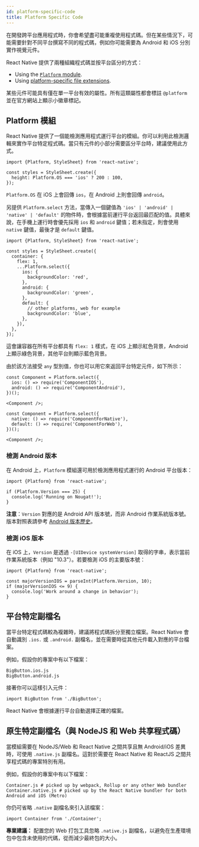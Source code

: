 ```yaml
---
id: platform-specific-code
title: Platform Specific Code
---
```


在開發跨平台應用程式時，你會希望盡可能重複使用程式碼。但在某些情況下，可能需要針對不同平台撰寫不同的程式碼，例如你可能需要為 Android 和 iOS 分別實作視覺元件。

React Native 提供了兩種組織程式碼並按平台區分的方式：

- Using the [`Platform` module](platform-specific-code.md#platform-module).
- Using [platform-specific file extensions](platform-specific-code.md#platform-specific-extensions).

某些元件可能具有僅在單一平台有效的屬性。所有這類屬性都會標註 `@platform` 並在官方網站上顯示小徽章標記。

## Platform 模組

React Native 提供了一個能檢測應用程式運行平台的模組。你可以利用此檢測邏輯來實作平台特定程式碼。當只有元件的小部分需要區分平台時，建議使用此方式。

```tsx
import {Platform, StyleSheet} from 'react-native';

const styles = StyleSheet.create({
  height: Platform.OS === 'ios' ? 200 : 100,
});
```

`Platform.OS` 在 iOS 上會回傳 `ios`，在 Android 上則會回傳 `android`。

另提供 `Platform.select` 方法，當傳入一個鍵值為 `'ios' | 'android' | 'native' | 'default'` 的物件時，會根據當前運行平台返回最匹配的值。具體來說，在手機上運行時會優先採用 `ios` 和 `android` 鍵值；若未指定，則會使用 `native` 鍵值，最後才是 `default` 鍵值。

```tsx
import {Platform, StyleSheet} from 'react-native';

const styles = StyleSheet.create({
  container: {
    flex: 1,
    ...Platform.select({
      ios: {
        backgroundColor: 'red',
      },
      android: {
        backgroundColor: 'green',
      },
      default: {
        // other platforms, web for example
        backgroundColor: 'blue',
      },
    }),
  },
});
```

這會讓容器在所有平台都具有 `flex: 1` 樣式，在 iOS 上顯示紅色背景，Android 上顯示綠色背景，其他平台則顯示藍色背景。

由於該方法接受 `any` 型別值，你也可以用它來返回平台特定元件，如下所示：

```tsx
const Component = Platform.select({
  ios: () => require('ComponentIOS'),
  android: () => require('ComponentAndroid'),
})();

<Component />;
```

```tsx
const Component = Platform.select({
  native: () => require('ComponentForNative'),
  default: () => require('ComponentForWeb'),
})();

<Component />;
```

### 檢測 Android 版本

在 Android 上，`Platform` 模組還可用於檢測應用程式運行的 Android 平台版本：

```tsx
import {Platform} from 'react-native';

if (Platform.Version === 25) {
  console.log('Running on Nougat!');
}
```

**注意**：`Version` 對應的是 Android API 版本號，而非 Android 作業系統版本號。版本對照表請參考 [Android 版本歷史](https://en.wikipedia.org/wiki/Android_version_history#Overview)。

### 檢測 iOS 版本

在 iOS 上，`Version` 是透過 `-[UIDevice systemVersion]` 取得的字串，表示當前作業系統版本（例如 "10.3"）。若要檢測 iOS 的主要版本號：

```tsx
import {Platform} from 'react-native';

const majorVersionIOS = parseInt(Platform.Version, 10);
if (majorVersionIOS <= 9) {
  console.log('Work around a change in behavior');
}
```

## 平台特定副檔名

當平台特定程式碼較為複雜時，建議將程式碼拆分至獨立檔案。React Native 會自動識別 `.ios.` 或 `.android.` 副檔名，並在需要時從其他元件載入對應的平台檔案。

例如，假設你的專案中有以下檔案：

```shell
BigButton.ios.js
BigButton.android.js
```

接著你可以這樣引入元件：

```tsx
import BigButton from './BigButton';
```

React Native 會根據運行平台自動選擇正確的檔案。

## 原生特定副檔名（與 NodeJS 和 Web 共享程式碼）

當模組需要在 NodeJS/Web 和 React Native 之間共享且無 Android/iOS 差異時，可使用 `.native.js` 副檔名。這對於需要在 React Native 和 ReactJS 之間共享程式碼的專案特別有用。

例如，假設你的專案中有以下檔案：

```shell
Container.js # picked up by webpack, Rollup or any other Web bundler
Container.native.js # picked up by the React Native bundler for both Android and iOS (Metro)
```

你仍可省略 `.native` 副檔名來引入該檔案：

```tsx
import Container from './Container';
```

**專業建議：** 配置您的 Web 打包工具忽略 `.native.js` 副檔名，以避免在生產環境包中包含未使用的代碼，從而減少最終包的大小。